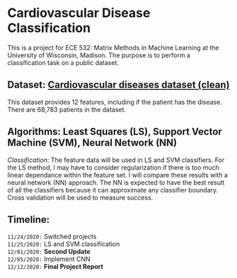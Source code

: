 # Cardiovascular Disease Classification

This is a project for ECE 532: Matrix Methods in Machine Learning at the University of Wisconsin, Madison. The purpose is to perform a classification task on a public dataset.

## Dataset: [Cardiovascular diseases dataset (clean)](https://www.kaggle.com/aiaiaidavid/cardio-data-dv13032020)

This dataset provides 12 features, including if the patient has the disease. There are 68,783 patients in the dataset.

## Algorithms: Least Squares (LS), Support Vector Machine (SVM), Neural Network (NN)

*Classification*: The feature data will be used in LS and SVM classifiers.  For the LS method,  I may have to consider regularization if there is too much linear dependance within the feature set.  I will compare these results with a neural network (NN) approach. The NN is expected to have the best result of all the classifiers because it can approximate any classifier boundary.  Cross validation will be used to measure success.

## Timeline:
`11/24/2020:` Switched projects  
`11/25/2020:` LS and SVM classification  
`12/01/2020:` **Second Update**  
`12/05/2020:` Implement CNN  
`12/12/2020:` **Final Project Report**  

